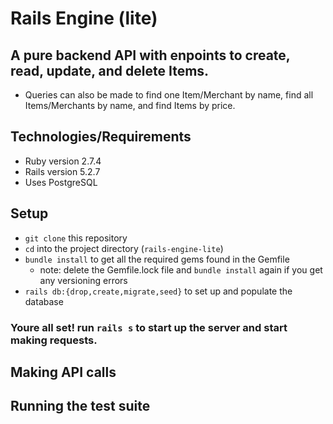 # Rails Engine (lite)

## A pure backend API with enpoints to create, read, update, and delete Items. 
- Queries can also be made to find one Item/Merchant by name, find all Items/Merchants by name, and find Items by price.

## Technologies/Requirements
- Ruby version 2.7.4
- Rails version 5.2.7
- Uses PostgreSQL

## Setup 
- `git clone` this repository
- `cd` into the project directory (`rails-engine-lite`)
- `bundle install` to get all the required gems found in the Gemfile 
  - note: delete the Gemfile.lock file and `bundle install` again if you get any versioning errors
- `rails db:{drop,create,migrate,seed}` to set up and populate the database

### Youre all set! run `rails s` to start up the server and start making requests.

## Making API calls

## Running the test suite

